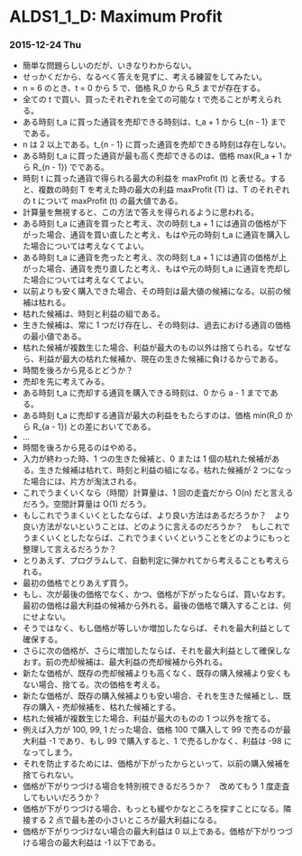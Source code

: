 # ALDS1_1_D: Maximum Profit

### 2015-12-24 Thu

- 簡単な問題らしいのだが、いきなりわからない。
- せっかくだから、なるべく答えを見ずに、考える練習をしてみたい。
- n = 6 のとき、t = 0 から 5 で、価格 R\_0 から R\_5 までが存在する。
- 全ての t で買い、買ったそれぞれを全ての可能な t で売ることが考えられる。
- ある時刻 t\_a に買った通貨を売却できる時刻は、t\_a + 1 から t\_{n - 1} までである。
- n は 2 以上である。t\_{n - 1} に買った通貨を売却できる時刻は存在しない。
- ある時刻 t\_a に買った通貨が最も高く売却できるのは、価格 max(R\_a + 1 から R\_{n - 1}) でである。
- 時刻 t に買った通貨で得られる最大の利益を maxProfit (t) と表せる。すると、複数の時刻 T を考えた時の最大の利益 maxProfit (T) は、T のそれぞれの t について maxProfit (t) の最大値である。
- 計算量を無視すると、この方法で答えを得られるように思われる。
- ある時刻 t\_a に通貨を買ったと考え、次の時刻 t\_a + 1 には通貨の価格が下がった場合、通貨を買い直したと考え、もはや元の時刻 t\_a に通貨を購入した場合については考えなくてよい。
- ある時刻 t\_a に通貨を売ったと考え、次の時刻 t\_a + 1 には通貨の価格が上がった場合、通貨を売り直したと考え、もはや元の時刻 t\_a に通貨を売却した場合については考えなくてよい。
- 以前よりも安く購入できた場合、その時刻は最大値の候補になる。以前の候補は枯れる。
- 枯れた候補は、時刻と利益の組である。
- 生きた候補は、常に 1 つだけ存在し、その時刻は、過去における通貨の価格の最小値である。
- 枯れた候補が複数生じた場合、利益が最大のもの以外は捨てられる。なぜなら、利益が最大の枯れた候補か、現在の生きた候補に負けるからである。
- 時間を後ろから見るとどうか？
- 売却を先に考えてみる。
- ある時刻 t\_a に売却する通貨を購入できる時刻は、0 から a - 1 までである。
- ある時刻 t\_a に売却する通貨が最大の利益をもたらすのは、価格 min(R\_0 から R\_{a - 1}) との差においてである。
- ...
- 時間を後ろから見るのはやめる。
- 入力が終わった時、1 つの生きた候補と、0 または 1 個の枯れた候補がある。生きた候補は枯れて、時刻と利益の組になる。枯れた候補が 2 つになった場合には、片方が淘汰される。
- これでうまくいくなら（時間）計算量は、1 回の走査だから O(n) だと言えるだろう。空間計算量は O(1) だろう。
- もしこれでうまくいくとしたならば、より良い方法はあるだろうか？　より良い方法がないということは、どのように言えるのだろうか？　もしこれでうまくいくとしたならば、これでうまくいくということをどのようにもっと整理して言えるだろうか？
- とりあえず、プログラムして、自動判定に弾かれてから考えることも考えられる。
- 最初の価格でとりあえず買う。
- もし、次が最後の価格でなく、かつ、価格が下がったならば、買いなおす。最初の価格は最大利益の候補から外れる。最後の価格で購入することは、何にせよない。
- そうではなく、もし価格が等しいか増加したならば、それを最大利益として確保する。
- さらに次の価格が、さらに増加したならば、それを最大利益として確保しなおす。前の売却候補は、最大利益の売却候補から外れる。
- 新たな価格が、既存の売却候補よりも高くなく、既存の購入候補より安くもない場合、捨てる。次の価格を考える。
- 新たな価格が、既存の購入候補よりも安い場合、それを生きた候補とし、既存の購入・売却候補を、枯れた候補とする。
- 枯れた候補が複数生じた場合、利益が最大のものの 1 つ以外を捨てる。
- 例えば入力が 100, 99, 1 だった場合、価格 100 で購入して 99 で売るのが最大利益 -1 であり、もし 99 で購入すると、1 で売るしかなく、利益は -98 になってしまう。
- それを防止するためには、価格が下がったからといって、以前の購入候補を捨てられない。
- 価格が下がりつづける場合を特別視できるだろうか？　改めてもう 1 度走査してもいいだろうか？
- 価格が下がりつづける場合、もっとも緩やかなところを探すことになる。隣接する 2 点で最も差の小さいところが最大利益になる。
- 価格が下がりつづけない場合の最大利益は 0 以上である。価格が下がりつづける場合の最大利益は -1 以下である。
